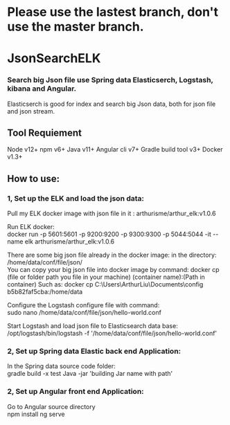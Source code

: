 
#  Please use the lastest branch, don't use the master branch.

#  JsonSearchELK

###  Search big Json file use Spring data Elasticserch, Logstash, kibana and Angular.  

Elasticserch is good for index and search big Json data, both for json file and json stream.  

## Tool Requiement   
Node v12+ npm v6+ Java v11+ Angular cli v7+ Gradle build tool v3+ Docker v1.3+  

##  How to use:  
### 1, Set up the ELK and load the json data:  
Pull my ELK docker image with json file in it : arthurisme/arthur_elk:v1.0.6  

Run ELK docker:   
docker run -p 5601:5601 -p 9200:9200 -p 9300:9300 -p 5044:5044 -it --name elk arthurisme/arthur_elk:v1.0.6  

There are some big json file already in the docker image: in the directory: /home/data/conf/file/json/  
You can copy your big json file into docker image by command: 
docker cp (file or folder path you file in your machine)  (container name):(Path in container)
Such as:
docker cp C:\Users\ArthurLiu\Documents\config  b5b82faf5cba:/home/data

Configure the Logstash configure file with command:   
sudo nano /home/data/conf/file/json/hello-world.conf    

Start Logstash and load json file to Elasticsearch data base:  
 /opt/logstash/bin/logstash -f '/home/data/conf/file/json/hello-world.conf'  

### 2, Set up Spring data Elastic back end Application:  
In the Spring data source code folder:  
gradle build -x test
Java -jar 'building Jar name with path'  

### 2, Set up Angular front end Application:  
Go to Angular source directory  
npm install
ng serve  

